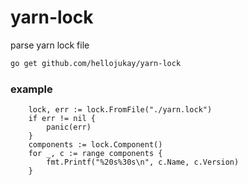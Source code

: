 # yarn-lock
parse yarn lock file

```bash
go get github.com/hellojukay/yarn-lock
```

### example

```golang
	lock, err := lock.FromFile("./yarn.lock")
	if err != nil {
		panic(err)
	}
	components := lock.Component()
	for _, c := range components {
		fmt.Printf("%20s%30s\n", c.Name, c.Version)
	}
```

